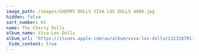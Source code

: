 ```yaml
---
image_path: /images/CHERRY DOLLS VIVA LOS DOLLS 4000.jpg
hidden: false
sort_number: 91
name: The Cherry Dolls
album_name: Viva Los Dolls
album_url: 'https://itunes.apple.com/au/album/viva-los-dolls/1313187017'
_hide_content: true
---
```


